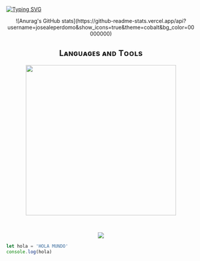 [![Typing SVG](https://readme-typing-svg.demolab.com?font=Fira+Code&duration=3000&pause=300&color=1AF7D0&random=false&width=435&lines=Hola%2C+Soy+Jose+Perdomo+%F0%9F%91%BE;Estudiante+de+Programaci%C3%B3n+Web+%F0%9F%91%A8%F0%9F%8F%BD%E2%80%8D%F0%9F%92%BB)](https://git.io/typing-svg)

<p align="center">
![Anurag's GitHub stats](https://github-readme-stats.vercel.app/api?username=josealeperdomo&show_icons=true&theme=cobalt&bg_color=00000000)


<h2 align="center">Lᴀɴɢᴜᴀɢᴇs ᴀɴᴅ Tᴏᴏʟs</h2> 
<p align="center">
<img width="400px"  src="https://skillicons.dev/icons?i=js,html,css,tailwind,sass,vscode&perline=10"  />
</p>
<br />

<p align="center">
<img src="https://i.pinimg.com/originals/35/98/8b/35988bf09ce2be958e36f4bc8f4575d1.gif"/>

```JavaScript
let hola = 'HOLA MUNDO'
console.log(hola)
```

<!--**josealeperdomo/josealeperdomo** is a ✨ _special_ ✨ repository because its `README.md` (this file) appears on your GitHub profile.

Here are some ideas to get you started:

- 🔭 I’m currently working on ...
- 🌱 I’m currently learning ...
- 👯 I’m looking to collaborate on ...
- 🤔 I’m looking for help with ...
- 💬 Ask me about ...
- 📫 How to reach me: ...
- 😄 Pronouns: ...
- ⚡ Fun fact: ...
-->
